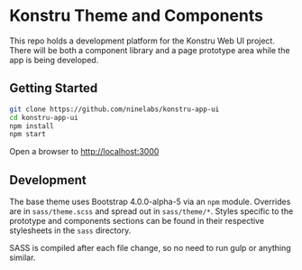 # Konstru Theme and Components

This repo holds a development platform for the Konstru Web UI project. There will be both a component library and a page prototype area while the app is being developed.

## Getting Started

```bash
git clone https://github.com/ninelabs/konstru-app-ui
cd konstru-app-ui
npm install
npm start
```

Open a browser to [http://localhost:3000](http://localhost:3000)

## Development

The base theme uses Bootstrap 4.0.0-alpha-5 via an `npm` module. Overrides are in `sass/theme.scss` and spread out in `sass/theme/*`. Styles specific to the prototype and components sections can be found in their respective stylesheets in the `sass` directory.

SASS is compiled after each file change, so no need to run gulp or anything similar.
